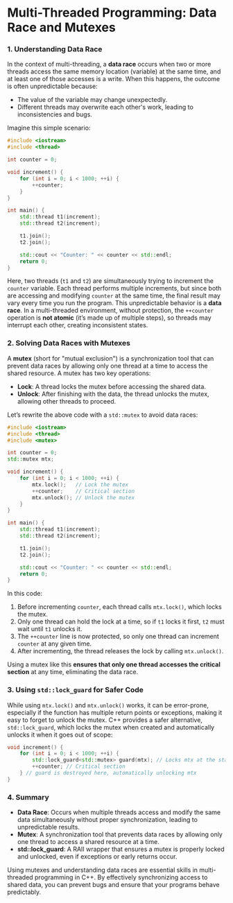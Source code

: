 # Multi-Threaded Programming: Data Race and Mutexes
### 1. **Understanding Data Race**
In the context of multi-threading, a **data race** occurs when two or more threads access the same memory location (variable) at the same time, and at least one of those accesses is a write. When this happens, the outcome is often unpredictable because:

   - The value of the variable may change unexpectedly.
   - Different threads may overwrite each other's work, leading to inconsistencies and bugs.

Imagine this simple scenario:

```cpp
#include <iostream>
#include <thread>

int counter = 0;

void increment() {
    for (int i = 0; i < 1000; ++i) {
        ++counter;
    }
}

int main() {
    std::thread t1(increment);
    std::thread t2(increment);

    t1.join();
    t2.join();

    std::cout << "Counter: " << counter << std::endl;
    return 0;
}
```

Here, two threads (`t1` and `t2`) are simultaneously trying to increment the `counter` variable. Each thread performs multiple increments, but since both are accessing and modifying `counter` at the same time, the final result may vary every time you run the program. This unpredictable behavior is a **data race**. In a multi-threaded environment, without protection, the `++counter` operation is **not atomic** (it’s made up of multiple steps), so threads may interrupt each other, creating inconsistent states.

### 2. **Solving Data Races with Mutexes**
A **mutex** (short for "mutual exclusion") is a synchronization tool that can prevent data races by allowing only one thread at a time to access the shared resource. A mutex has two key operations:

   - **Lock**: A thread locks the mutex before accessing the shared data.
   - **Unlock**: After finishing with the data, the thread unlocks the mutex, allowing other threads to proceed.

Let’s rewrite the above code with a `std::mutex` to avoid data races:

```cpp
#include <iostream>
#include <thread>
#include <mutex>

int counter = 0;
std::mutex mtx;

void increment() {
    for (int i = 0; i < 1000; ++i) {
        mtx.lock();   // Lock the mutex
        ++counter;    // Critical section
        mtx.unlock(); // Unlock the mutex
    }
}

int main() {
    std::thread t1(increment);
    std::thread t2(increment);

    t1.join();
    t2.join();

    std::cout << "Counter: " << counter << std::endl;
    return 0;
}
```

In this code:

1. Before incrementing `counter`, each thread calls `mtx.lock()`, which locks the mutex.
2. Only one thread can hold the lock at a time, so if `t1` locks it first, `t2` must wait until `t1` unlocks it.
3. The `++counter` line is now protected, so only one thread can increment `counter` at any given time.
4. After incrementing, the thread releases the lock by calling `mtx.unlock()`.

Using a mutex like this **ensures that only one thread accesses the critical section** at any time, eliminating the data race.

### 3. **Using `std::lock_guard` for Safer Code**
While using `mtx.lock()` and `mtx.unlock()` works, it can be error-prone, especially if the function has multiple return points or exceptions, making it easy to forget to unlock the mutex. C++ provides a safer alternative, `std::lock_guard`, which locks the mutex when created and automatically unlocks it when it goes out of scope:

```cpp
void increment() {
    for (int i = 0; i < 1000; ++i) {
        std::lock_guard<std::mutex> guard(mtx); // Locks mtx at the start of the scope
        ++counter; // Critical section
    } // guard is destroyed here, automatically unlocking mtx
}
```

### 4. **Summary**
   - **Data Race**: Occurs when multiple threads access and modify the same data simultaneously without proper synchronization, leading to unpredictable results.
   - **Mutex**: A synchronization tool that prevents data races by allowing only one thread to access a shared resource at a time.
   - **std::lock_guard**: A RAII wrapper that ensures a mutex is properly locked and unlocked, even if exceptions or early returns occur.

Using mutexes and understanding data races are essential skills in multi-threaded programming in C++. By effectively synchronizing access to shared data, you can prevent bugs and ensure that your programs behave predictably.